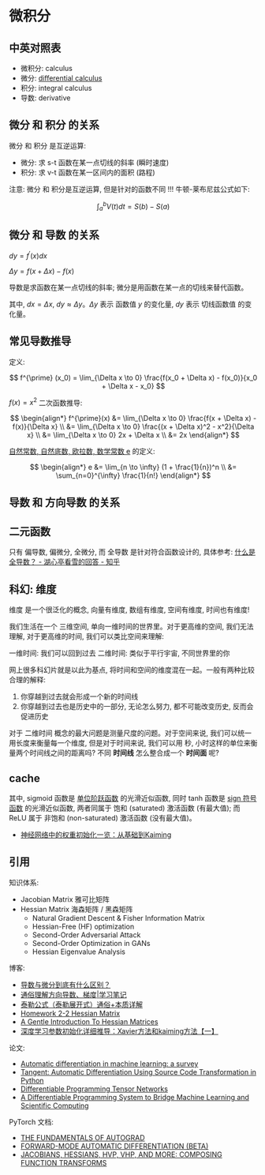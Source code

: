 
# 微积分

## 中英对照表

+ 微积分: calculus
+ 微分: [differential calculus](https://en.wikipedia.org/wiki/Differential_calculus)
+ 积分: integral calculus
+ 导数: derivative

## 微分 和 积分 的关系

微分 和 积分 是互逆运算:

+ 微分: 求 s-t 函数在某一点切线的斜率 (瞬时速度)
+ 积分: 求 v-t 函数在某一区间内的面积 (路程)

注意: 微分 和 积分是互逆运算, 但是针对的函数不同 !!! 牛顿-莱布尼兹公式如下:

$$
\int_a^b V(t) dt = S(b) - S(a)
$$

## 微分 和 导数 的关系

$dy = f^{\prime}(x) dx$

$\Delta y = f(x + \Delta x) - f(x)$

导数是求函数在某一点切线的斜率; 微分是用函数在某一点的切线来替代函数。

其中, $dx = \Delta x$, $dy \approx \Delta y$。$\Delta y$ 表示 函数值 $y$ 的变化量, $dy$ 表示 切线函数值 的变化量。

## 常见导数推导

定义:

$$
f^{\prime} (x_0) = \lim_{\Delta x \to 0} \frac{f(x_0 + \Delta x) - f(x_0)}{x_0 + \Delta x - x_0}
$$

$f(x) = x^2$ 二次函数推导:

$$
\begin{align*}
    f^{\prime}(x) &= \lim_{\Delta x \to 0} \frac{f(x + \Delta x) - f(x)}{\Delta x} \\
    &= \lim_{\Delta x \to 0} \frac{(x + \Delta x)^2 - x^2}{\Delta x} \\
    &= \lim_{\Delta x \to 0} 2x + \Delta x \\
    &= 2x
\end{align*}
$$

[自然常数, 自然底数, 欧拉数, 数学常数 e](https://en.wikipedia.org/wiki/E_(mathematical_constant)) 的定义:

$$
\begin{align*}
    e &= \lim_{n \to \infty} (1 + \frac{1}{n})^n \\
    &= \sum_{n=0}^{\infty} \frac{1}{n!}
\end{align*}
$$

## 导数 和 方向导数 的关系

## 二元函数

只有 偏导数, 偏微分, 全微分, 而 全导数 是针对符合函数设计的, 具体参考: [什么是全导数？ - 湖心亭看雪的回答 - 知乎](https://www.zhihu.com/question/26966355/answer/276813234)

## 科幻: 维度

维度 是一个很泛化的概念, 向量有维度, 数组有维度, 空间有维度, 时间也有维度!

我们生活在一个 三维空间, 单向一维时间的世界里。对于更高维的空间, 我们无法理解, 对于更高维的时间, 我们可以类比空间来理解:

一维时间: 我们可以回到过去
二维时间: 类似于平行宇宙, 不同世界里的你

网上很多科幻片就是以此为基点, 将时间和空间的维度混在一起。一般有两种比较合理的解释:

1. 你穿越到过去就会形成一个新的时间线
2. 你穿越到过去也是历史中的一部分, 无论怎么努力, 都不可能改变历史, 反而会促进历史

对于 二维时间 概念的最大问题是测量尺度的问题。对于空间来说, 我们可以统一用长度来衡量每一个维度, 但是对于时间来说, 我们可以用 秒, 小时这样的单位来衡量两个时间线之间的距离吗? 不同 **时间线** 怎么整合成一个 **时间面** 呢?

## cache

其中, sigmoid 函数是 [单位阶跃函数](https://en.wikipedia.org/wiki/Heaviside_step_function) 的光滑近似函数, 同时 tanh 函数是 [sign 符号函数](https://en.wikipedia.org/wiki/Sign_function) 的光滑近似函数, 两者同属于 饱和 (saturated) 激活函数 (有最大值); 而 ReLU 属于 非饱和 (non-saturated) 激活函数 (没有最大值)。

+ [神经网络中的权重初始化一览：从基础到Kaiming](https://zhuanlan.zhihu.com/p/62850258)

## 引用

知识体系:

+ Jacobian Matrix 雅可比矩阵
+ Hessian Matrix 海森矩阵 / 黑森矩阵
  + Natural Gradient Descent & Fisher Information Matrix
  + Hessian-Free (HF) optimization
  + Second-Order Adversarial Attack
  + Second-Order Optimization in GANs
  + Hessian Eigenvalue Analysis

博客:

+ [导数与微分到底有什么区别？](https://zhuanlan.zhihu.com/p/145620564)
+ [通俗理解方向导数、梯度|学习笔记](https://zhuanlan.zhihu.com/p/613651124)
+ [泰勒公式（泰勒展开式）通俗+本质详解](https://blog.csdn.net/qq_38646027/article/details/88014692)
+ [Homework 2-2 Hessian Matrix](https://github.com/ga642381/ML2021-Spring/blob/main/HW02/HW02-2.ipynb)
+ [A Gentle Introduction To Hessian Matrices](https://machinelearningmastery.com/a-gentle-introduction-to-hessian-matrices/)
+ [深度学习参数初始化详细推导：Xavier方法和kaiming方法【一】](https://zhuanlan.zhihu.com/p/532018644)

论文:

+ [Automatic differentiation in machine learning: a survey](https://arxiv.org/abs/1502.05767)
+ [Tangent: Automatic Differentiation Using Source Code Transformation in Python](https://arxiv.org/abs/1711.02712)
+ [Differentiable Programming Tensor Networks](https://arxiv.org/abs/1903.09650)
+ [A Differentiable Programming System to Bridge Machine Learning and Scientific Computing](https://arxiv.org/abs/1907.07587)

PyTorch 文档:

+ [THE FUNDAMENTALS OF AUTOGRAD](https://pytorch.org/tutorials/beginner/introyt/autogradyt_tutorial.html)
+ [FORWARD-MODE AUTOMATIC DIFFERENTIATION (BETA)](https://pytorch.org/tutorials/intermediate/forward_ad_usage.html)
+ [JACOBIANS, HESSIANS, HVP, VHP, AND MORE: COMPOSING FUNCTION TRANSFORMS](https://pytorch.org/tutorials/intermediate/jacobians_hessians.html)
